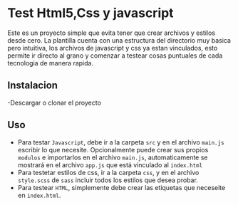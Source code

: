 # Test Html5,Css y javascript

Este es un proyecto simple que evita tener que crear archivos y estilos desde cero. La plantilla cuenta con una estructura del directorio muy basica pero intuitiva, los archivos de javascript y css ya estan vinculados, esto permite ir directo al grano y comenzar a testear cosas puntuales de cada tecnologia de manera rapida.

## Instalacion 
-Descargar o clonar el proyecto

## Uso
- Para testar `Javascript`, debe ir a la carpeta `src` y en el archivo `main.js` escribir lo que necesite. Opcionalmente puede crear sus propios `modulos` e importarlos en el archivo `main.js`, automaticamente se mostrará en el archivo `app.js` que está vinculado al `index.html`
- Para testetar estilos de css, ir a la carpeta `css`, y en el archivo `style.scss` de `sass` incluir todos los estilos que desea probar.
- Para testear `HTML`, simplemente debe crear las etiquetas que neceseite en `index.html`. 
